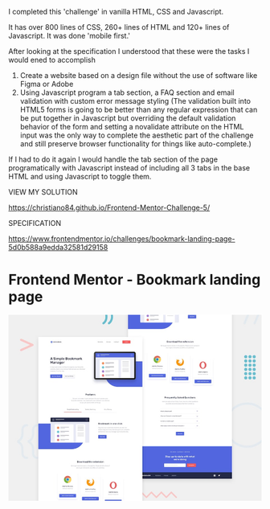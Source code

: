 I completed this 'challenge' in vanilla HTML, CSS and Javascript.

It has over 800 lines of CSS, 260+ lines of HTML and 120+ lines of Javascript. It was done 'mobile first.'

After looking at the specification I understood that these were the tasks I would ened to accomplish

1. Create a website based on a design file without the use of software like Figma or Adobe 
2. Using Javascript program a tab section, a FAQ section and email validation with custom error message styling (The validation built
into HTML5 forms is going to be better than any regular expression that can be put together in Javascript but overriding the default validation behavior of the form and setting a novalidate attribute on the HTML input was the only way to complete the aesthetic part of the challenge and still preserve browser functionality for things like auto-complete.)

If I had to do it again I would handle the tab section of the page programatically with Javascript instead of including 
all 3 tabs in the base HTML and using Javascript to toggle them. 

VIEW MY SOLUTION

https://christiano84.github.io/Frontend-Mentor-Challenge-5/

SPECIFICATION

https://www.frontendmentor.io/challenges/bookmark-landing-page-5d0b588a9edda32581d29158

# Frontend Mentor - Bookmark landing page

![Design preview for the Bookmark landing page coding challenge](./design/desktop-preview.jpg)

